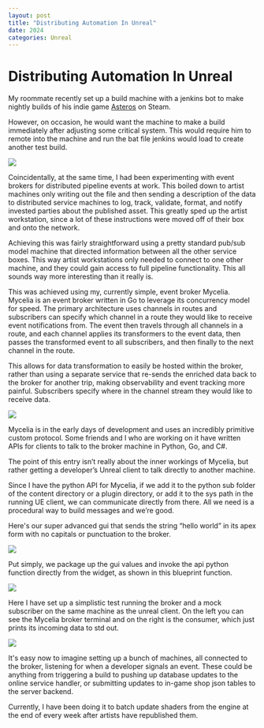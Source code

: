 ```yaml
---
layout: post
title: "Distributing Automation In Unreal"
date: 2024
categories: Unreal
---
```


# Distributing Automation In Unreal

My roommate recently set up a build machine with a jenkins bot to make nightly builds of his indie game [Asteros](https://store.steampowered.com/app/2991430/Asteros/) on Steam.

However, on occasion, he would want the machine to make a build immediately after adjusting some critical system.
This would require him to remote into the machine and run the bat file jenkins would load to create another test build.

<img src="https://i.imgur.com/0XrBjj8.jpg">

Coincidentally, at the same time, I had been experimenting with event brokers for distributed pipeline events at work.
This boiled down to artist machines only writing out the file and then sending a description of the data to distributed service machines to log, track,
validate, format, and notify invested parties about the published asset. This greatly sped up the artist workstation, since a lot of these instructions
were moved off of their box and onto the network.

Achieving this was fairly straightforward using a pretty standard pub/sub model machine that directed information between all the other service boxes.
This way artist workstations only needed to connect to one other machine, and they could gain access to full pipeline functionality.
This all sounds way more interesting than it really is.

This was achieved using my, currently simple, event broker Mycelia.
Mycelia is an event broker written in Go to leverage its concurrency model for speed.
The primary architecture uses channels in routes and subscribers can specify which channel in a route they would like to receive event notifications from.
The event then travels through all channels in a route, and each channel applies its transformers to the event data, then passes the transformed event to
all subscribers, and then finally to the next channel in the route.

This allows for data transformation to easily be hosted within the broker, rather than using a separate service that re-sends the enriched data back to
the broker for another trip, making observability and event tracking more painful. Subscribers specify where in the channel stream they would like to receive data.

<img src="https://i.imgur.com/q3cwIBJ.png">

Mycelia is in the early days of development and uses an incredibly primitive custom protocol.
Some friends and I who are working on it have written APIs for clients to talk to the broker machine in Python, Go, and C#.

The point of this entry isn’t really about the inner workings of Mycelia, but rather getting a developer’s Unreal client to talk directly to another machine.

Since I have the python API for Mycelia, if we add it to the python sub folder of the content directory or a plugin directory, or add it to the sys path
in the running UE client, we can communicate directly from there. All we need is a procedural way to build messages and we’re good.

Here's our super advanced gui that sends the string “hello world” in its apex form with no capitals or punctuation to the broker.

<img src="https://i.imgur.com/wylWdOc.png">

Put simply, we package up the gui values and invoke the api python function directly from the widget, as shown in this blueprint function.

<img src="https://i.imgur.com/5dVkxii.png">

Here I have set up a simplistic test running the broker and a mock subscriber on the same machine as the unreal client.
On the left you can see the Mycelia broker terminal and on the right is the consumer, which just prints its incoming data to std out.

<img src="https://i.imgur.com/lWVwuZl.png">

It's easy now to imagine setting up a bunch of machines, all connected to the broker, listening for when a developer signals an event.
These could be anything from triggering a build to pushing up database updates to the online service handler, or submitting updates to in-game shop json tables to the server backend.

Currently, I have been doing it to batch update shaders from the engine at the end of every week after artists have republished them.
